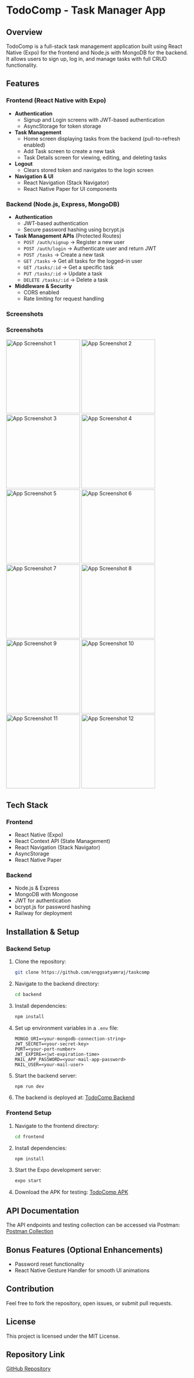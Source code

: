 # TodoComp - Task Manager App

## Overview
TodoComp is a full-stack task management application built using React Native (Expo) for the frontend and Node.js with MongoDB for the backend. It allows users to sign up, log in, and manage tasks with full CRUD functionality.

## Features
### Frontend (React Native with Expo)
- **Authentication**
  - Signup and Login screens with JWT-based authentication
  - AsyncStorage for token storage
- **Task Management**
  - Home screen displaying tasks from the backend (pull-to-refresh enabled)
  - Add Task screen to create a new task
  - Task Details screen for viewing, editing, and deleting tasks
- **Logout**
  - Clears stored token and navigates to the login screen
- **Navigation & UI**
  - React Navigation (Stack Navigator)
  - React Native Paper for UI components

### Backend (Node.js, Express, MongoDB)
- **Authentication**
  - JWT-based authentication
  - Secure password hashing using bcrypt.js
- **Task Management APIs** (Protected Routes)
  - `POST /auth/signup` → Register a new user
  - `POST /auth/login` → Authenticate user and return JWT
  - `POST /tasks` → Create a new task
  - `GET /tasks` → Get all tasks for the logged-in user
  - `GET /tasks/:id` → Get a specific task
  - `PUT /tasks/:id` → Update a task
  - `DELETE /tasks/:id` → Delete a task
- **Middleware & Security**
  - CORS enabled
  - Rate limiting for request handling

### Screenshots

### Screenshots

<img src="https://github.com/user-attachments/assets/c0b2d077-2c59-4727-807b-9881d043ede1" width="200" alt="App Screenshot 1" />
<img src="https://github.com/user-attachments/assets/30be12c4-f996-4682-b225-cb77a1b9d08e" width="200" alt="App Screenshot 2" />
<img src="https://github.com/user-attachments/assets/d17468c0-0d89-4257-997b-beb619c37c90" width="200" alt="App Screenshot 3" />
<img src="https://github.com/user-attachments/assets/e017e13c-0294-4a2f-b4e8-11db6439800e" width="200" alt="App Screenshot 4" />
<img src="https://github.com/user-attachments/assets/1169f504-ae5c-4f82-a206-4204a20d824c" width="200" alt="App Screenshot 5" />
<img src="https://github.com/user-attachments/assets/fcb620a1-bb90-414e-93d1-f392c03bca8c" width="200" alt="App Screenshot 6" />
<img src="https://github.com/user-attachments/assets/7baac4ea-4dfe-4e96-b062-ab77487786b7" width="200" alt="App Screenshot 7" />
<img src="https://github.com/user-attachments/assets/8c7e8451-da58-489a-97d6-6b0d6cffffed" width="200" alt="App Screenshot 8" />
<img src="https://github.com/user-attachments/assets/0fe90831-3124-490c-a73e-6a43ccc54f64" width="200" alt="App Screenshot 9" />
<img src="https://github.com/user-attachments/assets/b6fd3bec-d638-41df-8cb0-a89551fe9dd3" width="200" alt="App Screenshot 10" />
<img src="https://github.com/user-attachments/assets/3fb94ecc-45cd-40bd-b8ff-4eedefecd09e" width="200" alt="App Screenshot 11" />
<img src="https://github.com/user-attachments/assets/570dd2d1-2eec-42d7-8eaf-eba5e63f2bc7" width="200" alt="App Screenshot 12" />

## Tech Stack
### Frontend
- React Native (Expo)
- React Context API (State Management)
- React Navigation (Stack Navigator)
- AsyncStorage
- React Native Paper

### Backend
- Node.js & Express
- MongoDB with Mongoose
- JWT for authentication
- bcrypt.js for password hashing
- Railway for deployment

## Installation & Setup
### Backend Setup
1. Clone the repository:
   ```sh
   git clone https://github.com/enggsatyamraj/taskcomp
   ```
2. Navigate to the backend directory:
   ```sh
   cd backend
   ```
3. Install dependencies:
   ```sh
   npm install
   ```
4. Set up environment variables in a `.env` file:
   ```env
   MONGO_URI=<your-mongodb-connection-string>
   JWT_SECRET=<your-secret-key>
   PORT=<your-port-number>
   JWT_EXPIRE=<jwt-expiration-time>
   MAIL_APP_PASSWORD=<your-mail-app-password>
   MAIL_USER=<your-mail-user>
   ```
5. Start the backend server:
   ```sh
   npm run dev
   ```
6. The backend is deployed at:
   [TodoComp Backend](https://todocompbackend-production.up.railway.app/)

### Frontend Setup
1. Navigate to the frontend directory:
   ```sh
   cd frontend
   ```
2. Install dependencies:
   ```sh
   npm install
   ```
3. Start the Expo development server:
   ```sh
   expo start
   ```
4. Download the APK for testing:
   [TodoComp APK](https://expo.dev/artifacts/eas/onUCiNos5SoNj68phuD6MX.apk)

## API Documentation
The API endpoints and testing collection can be accessed via Postman:
[Postman Collection](https://sih999.postman.co/workspace/SIH-Workspace~5f34e70f-eba4-4894-a96d-12403b71538c/collection/29181681-1d28e5ad-5155-4b09-aa9d-c7111d192cbf?action=share&creator=29181681)

## Bonus Features (Optional Enhancements)
- Password reset functionality
- React Native Gesture Handler for smooth UI animations

## Contribution
Feel free to fork the repository, open issues, or submit pull requests.

## License
This project is licensed under the MIT License.

## Repository Link
[GitHub Repository](https://github.com/enggsatyamraj/taskcomp)

